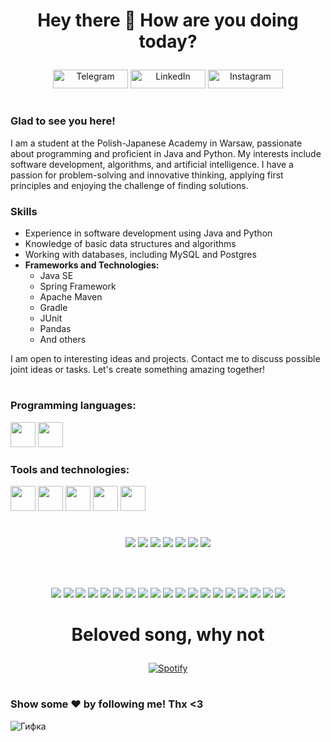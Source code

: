 <h1 align="center">

Hey there 👋 How are you doing today?

</h1>


<p align="center">
    <a href="https://t.me/kapystya"><img src="https://i.ibb.co/vwB4hNM/image.png" alt="Telegram" width="120" height="30"></a>
    <a href="https://www.linkedin.com/in/volodymyr-lapkin-5188a92b0/"><img src="https://i.ibb.co/QjCVX8Z/image.png" alt="LinkedIn" width="120" height="30"></a>
    <a href="https://www.instagram.com/just.no.mind/"><img src="https://i.ibb.co/p6HWdWC/image.png" alt="Instagram" width="120" height="30"></a>
</p>

#

### Glad to see you here!

I am a student at the Polish-Japanese Academy in Warsaw, passionate about programming and proficient in Java and Python. My interests include software development, algorithms, and artificial intelligence. I have a passion for problem-solving and innovative thinking, applying first principles and enjoying the challenge of finding solutions.

### Skills
- Experience in software development using Java and Python
- Knowledge of basic data structures and algorithms
- Working with databases, including MySQL and Postgres
- **Frameworks and Technologies:** 
  - Java SE
  - Spring Framework
  - Apache Maven
  - Gradle
  - JUnit
  - Pandas
  - And others

I am open to interesting ideas and projects. Contact me to discuss possible joint ideas or tasks. Let's create something amazing together!

#

### Programming languages:
<p align="left">
    <img src="https://i.ibb.co/7Ymty1r/image.png" width="40" height="40"></a>
    <img src="https://i.ibb.co/0BHSKNM/image.png" width="40" height="40"></a>
</p>

### Tools and technologies:
<p align="left">
    <img src="https://i.ibb.co/Zzv6jST/image.png" width="40" height="40"></a>
    <img src="https://i.ibb.co/BtdGDtY/image.png" width="40" height="40"></a>
    <img src="https://i.ibb.co/h1Frg0Z/image.png" width="40" height="40"></a>
    <img src="https://i.ibb.co/Z1nBf5c/image.png" width="40" height="40"></a>
    <img src="https://i.ibb.co/mSQ6Fgk/image.png" width="40" height="40"></a>
</p>

#

<p align="center">
    <img src="https://cdn.akamai.steamstatic.com/steamcommunity/public/images/apps/617670/55f22af861c2d6bff6fb04202d301b32b679058b.jpg">
    <img src="https://cdn.akamai.steamstatic.com/steamcommunity/public/images/apps/617670/5986cada74784361aad1614e6f9c17172afc8c64.jpg">
    <img src="https://cdn.akamai.steamstatic.com/steamcommunity/public/images/apps/617670/d3fabbc08373e542925796746f54a3beb3d73576.jpg">
    <img src="https://cdn.akamai.steamstatic.com/steamcommunity/public/images/apps/617670/d3fabbc08373e542925796746f54a3beb3d73576.jpg">
    <img src="https://cdn.akamai.steamstatic.com/steamcommunity/public/images/apps/617670/0bc1bc4f1c0d70e80ce2c1ba7df8fc37416a56a7.jpg">
    <img src="https://cdn.akamai.steamstatic.com/steamcommunity/public/images/apps/617670/cc78040e0dd14cb0d26d4b2d5b59f71b0166131c.jpg">
    <img src="https://cdn.akamai.steamstatic.com/steamcommunity/public/images/apps/617670/682f412ebb87e5834da5fe0228bfbb1ebd82aaff.jpg">
</p>

<br></br>

<p align="center">
    <img src="https://cdn.akamai.steamstatic.com/steamcommunity/public/images/apps/617670/cad8791514e74e86d3e1c399cf9ba6975da4c37f.jpg">
    <img src="https://cdn.akamai.steamstatic.com/steamcommunity/public/images/apps/617670/f0395cfcc43d59496d08870e71c06f0301b43e99.jpg">
    <img src="https://cdn.akamai.steamstatic.com/steamcommunity/public/images/apps/617670/cad8791514e74e86d3e1c399cf9ba6975da4c37f.jpg">
    <img src="https://cdn.akamai.steamstatic.com/steamcommunity/public/images/apps/617670/d3fabbc08373e542925796746f54a3beb3d73576.jpg">
    <img src="https://cdn.akamai.steamstatic.com/steamcommunity/public/images/apps/617670/82c0c5f4d519abcd52d99a5ae7c5e9b7eb0c4930.jpg">
    <img src="https://cdn.akamai.steamstatic.com/steamcommunity/public/images/apps/617670/26f0ee8becb33da9650e7be4d3fd4bf41fddc84f.jpg">
    <img src="https://cdn.akamai.steamstatic.com/steamcommunity/public/images/apps/617670/0bc1bc4f1c0d70e80ce2c1ba7df8fc37416a56a7.jpg">
    <img src="https://cdn.akamai.steamstatic.com/steamcommunity/public/images/apps/617670/d3fabbc08373e542925796746f54a3beb3d73576.jpg">
    <img src="https://cdn.akamai.steamstatic.com/steamcommunity/public/images/apps/617670/5986cada74784361aad1614e6f9c17172afc8c64.jpg">
    <img src="https://cdn.akamai.steamstatic.com/steamcommunity/public/images/apps/617670/d3fabbc08373e542925796746f54a3beb3d73576.jpg">
    <img src="https://cdn.akamai.steamstatic.com/steamcommunity/public/images/apps/617670/682f412ebb87e5834da5fe0228bfbb1ebd82aaff.jpg">
    <img src="https://cdn.akamai.steamstatic.com/steamcommunity/public/images/apps/617670/82c0c5f4d519abcd52d99a5ae7c5e9b7eb0c4930.jpg">
    <img src="https://cdn.akamai.steamstatic.com/steamcommunity/public/images/apps/617670/55f22af861c2d6bff6fb04202d301b32b679058b.jpg">
    <img src="https://cdn.akamai.steamstatic.com/steamcommunity/public/images/apps/617670/82c0c5f4d519abcd52d99a5ae7c5e9b7eb0c4930.jpg">
    <img src="https://cdn.akamai.steamstatic.com/steamcommunity/public/images/apps/617670/5986cada74784361aad1614e6f9c17172afc8c64.jpg">
    <img src="https://cdn.akamai.steamstatic.com/steamcommunity/public/images/apps/617670/26f0ee8becb33da9650e7be4d3fd4bf41fddc84f.jpg">
    <img src="https://cdn.akamai.steamstatic.com/steamcommunity/public/images/apps/617670/5986cada74784361aad1614e6f9c17172afc8c64.jpg">
    <img src="https://cdn.akamai.steamstatic.com/steamcommunity/public/images/apps/617670/682f412ebb87e5834da5fe0228bfbb1ebd82aaff.jpg">
    <img src="https://cdn.akamai.steamstatic.com/steamcommunity/public/images/apps/617670/f0395cfcc43d59496d08870e71c06f0301b43e99.jpg">
</p>

#

<h1 align="center">

Beloved song, why not

</h1>


<div align="center" dir="auto">
<a href="https://open.spotify.com/user/omnitenebris" rel="nofollow"><img src="https://camo.githubusercontent.com/fc4839309cafac5f160cb296e6c298d9a4cfa2807529858c623492735e495592/68747470733a2f2f6e6f7661746f72656d2e76657263656c2e6170702f6170692f73706f746966793f6261636b67726f756e645f636f6c6f723d30643131313726626f726465725f636f6c6f723d666666666666" alt="Spotify" data-canonical-src="https://novatorem.vercel.app/api/spotify?background_color=0d1117&amp;border_color=ffffff" style="max-width: 100%;"></a><p dir="auto"></p>
</div>

#

### Show some ❤️ by following me! Thx <3

![Гифка](ссылка_на_гифку)
